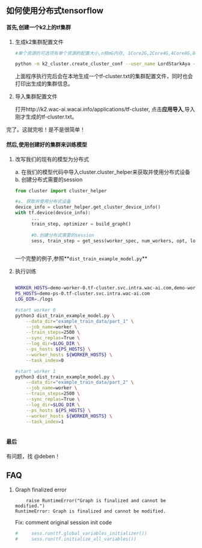 ## 如何使用分布式tensorflow


#### 首先,创建一个k2上的tf集群

1. 生成k2集群配置文件
    
    ```bash
    #单个资源的可选项有单个资源的配置大小,n核mG内存, 1Core2G,2Core4G,4Core8G,8Core16G,16Core32G,24Core64G
    
    python -m k2_cluster.create_cluster_conf --user_name LordStarkAya --numb_workers 2 --numb_ps 1 --single_resourse 1Core2G 
    
    ```
    上面程序执行完后会在本地生成一个tf-cluster.txt的集群配置文件，同时也会打印出生成的集群信息。
    
2. 导入集群配置文件
    
    打开http://k2.wac-ai.wacai.info/applications/tf-cluster,
    点击**应用导入**,导入刚才生成的tf-cluster.txt。
    
完了。这就完啦！是不是很简单！

#### 然后,使用创建好的集群来训练模型

1. 改写我们的现有的模型为分布式
    
    a. 在我们的模型代码中导入cluster.cluster_helper来获取并使用分布式设备
    b. 创建分布式需要的session 
   
      ```python
      from cluster import cluster_helper
      
      #a. 获取并使用分布式设备
      device_info = cluster_helper.get_cluster_device_info()
      with tf.device(device_info):
            ...
            train_step, optimizer = build_graph()
            
            #b.创建分布式需要的session
            sess, train_step = get_sess(worker_spec, num_workers, opt, loss, global_step)
            
      ```
      
      一个完整的例子,参照**```dist_train_example_model.py```**
      
2. 执行训练

    ```bash
    
    WORKER_HOSTS=demo-worker-0.tf-cluster.svc.intra.wac-ai.com,demo-worker-1.tf-cluster.svc.intra.wac-ai.com
    PS_HOSTS=demo-ps-0.tf-cluster.svc.intra.wac-ai.com
    LOG_DIR=./logs
 
    #start worker 0
    python3 dist_train_example_model.py \
        --data_dir="example_train_data/part_1" \
        --job_name=worker \
        --train_steps=2500 \
        --sync_replas=True \
        --log_dir=$LOG_DIR \
        --ps_hosts ${PS_HOSTS} \
        --worker_hosts ${WORKER_HOSTS} \
        --task_index=0    
    
    #start worker 1
    python3 dist_train_example_model.py \
        --data_dir="example_train_data/part_2" \
        --job_name=worker \
        --train_steps=2500 \
        --sync_replas=True \
        --log_dir=$LOG_DIR \
        --ps_hosts ${PS_HOSTS} \
        --worker_hosts ${WORKER_HOSTS} \
        --task_index=1 
       
    ```


#### 最后

有问题，找 @deben！


## FAQ

1. Graph finalized error

    ```
        raise RuntimeError("Graph is finalized and cannot be modified.")
    RuntimeError: Graph is finalized and cannot be modified.
    ```
   Fix:
   comment original session init code
   ```python
   #     sess.run(tf.global_variables_initializer())
   #     sess.run(tf.initialize_all_variables())
   ```
 



